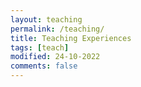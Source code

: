 ```yaml
---
layout: teaching
permalink: /teaching/
title: Teaching Experiences
tags: [teach]
modified: 24-10-2022
comments: false
---
```

